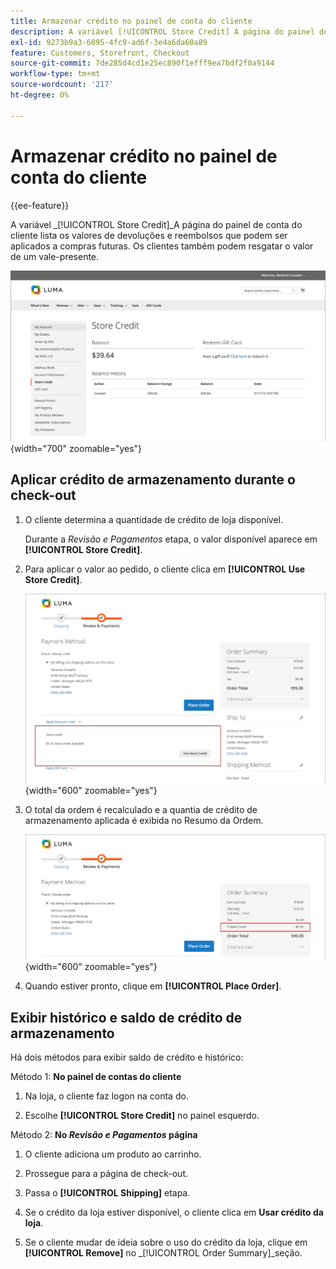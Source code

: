 ```yaml
---
title: Armazenar crédito no painel de conta do cliente
description: A variável [!UICONTROL Store Credit] A página do painel de conta do cliente lista os valores de devoluções e reembolsos que podem ser aplicados a compras futuras.
exl-id: 9273b9a3-6095-4fc9-ad6f-3e4a6da60a89
feature: Customers, Storefront, Checkout
source-git-commit: 7de285d4cd1e25ec890f1efff9ea7bdf2f0a9144
workflow-type: tm+mt
source-wordcount: '217'
ht-degree: 0%

---
```


# Armazenar crédito no painel de conta do cliente

{{ee-feature}}

A variável _[!UICONTROL Store Credit]_A página do painel de conta do cliente lista os valores de devoluções e reembolsos que podem ser aplicados a compras futuras. Os clientes também podem resgatar o valor de um vale-presente.

![Crédito da Loja do Cliente](assets/account-dashboard-store-credit.png){width="700" zoomable="yes"}

## Aplicar crédito de armazenamento durante o check-out

1. O cliente determina a quantidade de crédito de loja disponível.

   Durante a _Revisão e Pagamentos_ etapa, o valor disponível aparece em **[!UICONTROL Store Credit]**.

1. Para aplicar o valor ao pedido, o cliente clica em **[!UICONTROL Use Store Credit]**.

   ![Usar crédito da loja no check-out](assets/storefront-checkout-use-store-credit.png){width="600" zoomable="yes"}

1. O total da ordem é recalculado e a quantia de crédito de armazenamento aplicada é exibida no Resumo da Ordem.

   ![Resumo de pedidos com crédito de armazenamento aplicado](assets/storefront-checkout-use-store-credit-order-summary.png){width="600" zoomable="yes"}

1. Quando estiver pronto, clique em **[!UICONTROL Place Order]**.

## Exibir histórico e saldo de crédito de armazenamento

Há dois métodos para exibir saldo de crédito e histórico:

Método 1: **No painel de contas do cliente**

1. Na loja, o cliente faz logon na conta do.

1. Escolhe **[!UICONTROL Store Credit]** no painel esquerdo.

Método 2: **No _Revisão e Pagamentos_ página**

1. O cliente adiciona um produto ao carrinho.

1. Prossegue para a página de check-out.

1. Passa o **[!UICONTROL Shipping]** etapa.

1. Se o crédito da loja estiver disponível, o cliente clica em **Usar crédito da loja**.

1. Se o cliente mudar de ideia sobre o uso do crédito da loja, clique em **[!UICONTROL Remove]** no _[!UICONTROL Order Summary]_seção.

